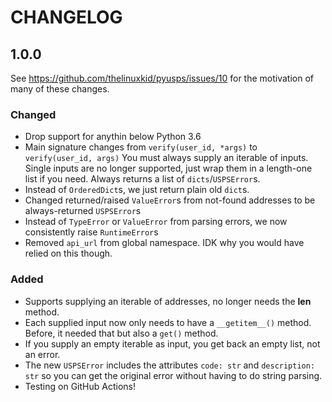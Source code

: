 # CHANGELOG

## 1.0.0

See https://github.com/thelinuxkid/pyusps/issues/10 for
the motivation of many of these changes.

### Changed

- Drop support for anythin below Python 3.6
- Main signature changes from `verify(user_id, *args)` to `verify(user_id, args)`
  You must always supply an iterable of inputs. Single inputs are no longer supported,
  just wrap them in a length-one list if you need. Always returns a list of 
  `dicts`/`USPSError`s.
- Instead of `OrderedDict`s, we just return plain old `dict`s.
- Changed returned/raised `ValueError`s from not-found addresses to be always-returned
  `USPSError`s
- Instead of `TypeError` or `ValueError` from parsing errors, we now consistently raise
  `RuntimeError`s
- Removed `api_url` from global namespace. IDK why you would have relied on this though.

### Added

- Supports supplying an iterable of addresses, no longer needs the __len__ method.
- Each supplied input now only needs to have a `__getitem__()` method. Before, it
  needed that but also a `get()` method.
- If you supply an empty iterable as input, you get back an empty list, not an error.
- The new `USPSError` includes the attributes `code: str` and `description: str`
  so you can get the original error without having to do string parsing.
- Testing on GitHub Actions!